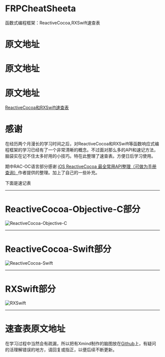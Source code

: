 # FRPCheatSheeta
函数式编程框架：ReactiveCocoa,RXSwift速查表




# 原文地址
# 原文地址
# 原文地址

[ReactiveCocoa和RXSwift速查表](http://valiantcat.com/2016/07/22/ReactiveCocoa%E5%92%8CRXSwift%E9%80%9F%E6%9F%A5%E8%A1%A8/)




# 感谢
在经历两个月漫长的学习时间之后，对ReactiveCocoa和RXSwift等函数响应式编程框架的学习已经有了一个非常清晰的概念。不过面对那么多的API和速记方法，脑袋实在记不住太多好用的小技巧。特在此整理了速查表。方便日后学习使用。

期中RAC-OC语言部分感谢 [iOS ReactiveCocoa 最全常用API整理（可做为手册查询）](http://www.jianshu.com/p/a4fefb434652?utm_campaign=hugo&utm_medium=reader_share&utm_content=note)作者提供的整理。加上了自己的一些补充。

下面是速记表

----


# ReactiveCocoa-Objective-C部分


![ReactiveCocoa-Objective-C](https://github.com/aiqiuqiu/FRPCheatSheeta/blob/master/cheatSheet/ReactiveCocoa-Objective-C.png)


----


# ReactiveCocoa-Swift部分


![ReactiveCocoa-Swift](https://github.com/aiqiuqiu/FRPCheatSheeta/blob/master/cheatSheet/ReactiveCocoaV4.x-Swift.png)




----


# RXSwift部分


![RXSwift](https://github.com/aiqiuqiu/FRPCheatSheeta/blob/master/cheatSheet/RXSwift.png)




----

# 速查表原文地址

在学习过程中当然会有疏漏，所以把有Xmind制作的脑图放在[Github](https://github.com/aiqiuqiu/FRPCheatSheeta)上，有疑问的活理解错误的地方，请回复或指正，以便后续不断更新。



